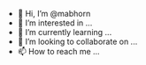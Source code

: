 - 👋 Hi, I’m @mabhorn
- 👀 I’m interested in ...
- 🌱 I’m currently learning ...
- 💞️ I’m looking to collaborate on ...
- 📫 How to reach me ...

<!---
mabhorn/mabhorn is a ✨ special ✨ repository because its `README.md` (this file) appears on your GitHub profile.
You can click the Preview link to take a look at your changes.
--->
